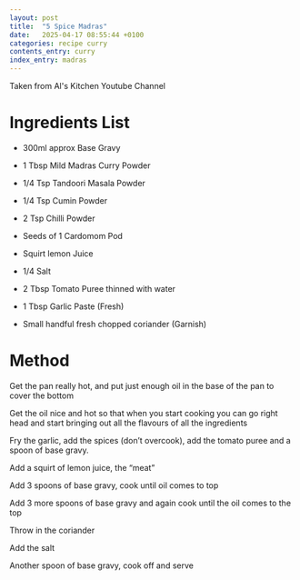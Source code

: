 ```yaml
---
layout: post
title:  "5 Spice Madras"
date:   2025-04-17 08:55:44 +0100
categories: recipe curry
contents_entry: curry
index_entry: madras
---
```


Taken from Al's Kitchen Youtube Channel

# Ingredients List  

- 300ml approx Base Gravy  

- 1 Tbsp Mild Madras Curry Powder  

- 1/4 Tsp Tandoori Masala Powder  

- 1/4 Tsp Cumin Powder  

- 2 Tsp Chilli Powder  

- Seeds of 1 Cardomom Pod  

- Squirt lemon Juice  

- 1/4 Salt  

- 2 Tbsp Tomato Puree thinned with water  

- 1 Tbsp Garlic Paste (Fresh)  

- Small handful fresh chopped coriander (Garnish) 

# Method 

Get the pan really hot, and put just enough oil in the base of the pan to cover the bottom  

Get the oil nice and hot so that when you start cooking you can go right head and start bringing out all the flavours of all the ingredients 

Fry the garlic, add the spices (don’t overcook), add the tomato puree and a spoon of base gravy. 

Add a squirt of lemon juice, the “meat” 

Add 3 spoons of base gravy, cook until oil comes to top 

Add 3 more spoons of base gravy and again cook until the oil comes to the top 

Throw in the coriander 

Add the salt 

Another spoon of base gravy, cook off and serve 

